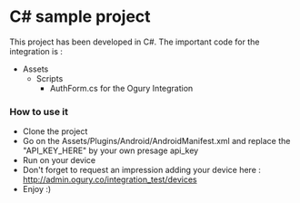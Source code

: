 # C# sample project

This project has been developed in C#.
The important code for the integration is :

- Assets
	- Scripts
		- AuthForm.cs for the Ogury Integration

### How to use it
- Clone the project
- Go on the Assets/Plugins/Android/AndroidManifest.xml and replace the "API_KEY_HERE" by your own presage api_key
- Run on your device
- Don't forget to request an impression adding your device here : http://admin.ogury.co/integration_test/devices
- Enjoy :)